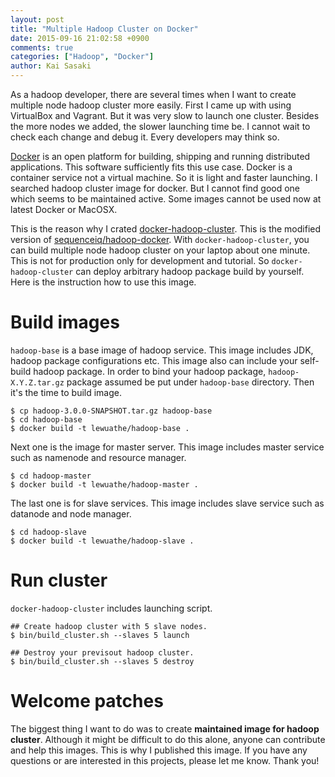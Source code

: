```yaml
---
layout: post
title: "Multiple Hadoop Cluster on Docker"
date: 2015-09-16 21:02:58 +0900
comments: true
categories: ["Hadoop", "Docker"]
author: Kai Sasaki
---
```


As a hadoop developer, there are several times when I want to create multiple node hadoop cluster more easily.
First I came up with using VirtualBox and Vagrant. But it was very slow to launch one cluster. Besides the more nodes we added,
the slower launching time be. I cannot wait to check each change and debug it. Every developers may think so.

<!-- more -->

[Docker](https://www.docker.com/) is an open platform for building, shipping and running distributed applications.
This software sufficiently fits this use case. Docker is a container service not a virtual machine. So it is light and faster launching.
I searched hadoop cluster image for docker. But I cannot find good one which seems to be maintained active. Some images cannot be used now
at latest Docker or MacOSX.

This is the reason why I crated [docker-hadoop-cluster](https://github.com/Lewuathe/docker-hadoop-cluster). This is the modified version of [sequenceiq/hadoop-docker](https://github.com/sequenceiq/hadoop-docker). With `docker-hadoop-cluster`, you can build multiple node hadoop cluster
on your laptop about one minute. This is not for production only for development and tutorial. So `docker-hadoop-cluster` can deploy arbitrary hadoop package build by yourself. Here is the instruction how to use this image.

# Build images

`hadoop-base` is a base image of hadoop service. This image includes JDK, hadoop package configurations etc. This image also can include your self-build hadoop package. In order to bind your hadoop package, `hadoop-X.Y.Z.tar.gz` package assumed be put under `hadoop-base` directory.
Then it's the time to build image.

```
$ cp hadoop-3.0.0-SNAPSHOT.tar.gz hadoop-base
$ cd hadoop-base
$ docker build -t lewuathe/hadoop-base .
```

Next one is the image for master server. This image includes master service such as namenode and resource manager.

```
$ cd hadoop-master
$ docker build -t lewuathe/hadoop-master .
```

The last one is for slave services. This image includes slave service such as datanode and node manager.

```
$ cd hadoop-slave
$ docker build -t lewuathe/hadoop-slave .
```

# Run cluster

`docker-hadoop-cluster` includes launching script.

```
## Create hadoop cluster with 5 slave nodes.
$ bin/build_cluster.sh --slaves 5 launch

## Destroy your previsout hadoop cluster.
$ bin/build_cluster.sh --slaves 5 destroy
```

# Welcome patches

The biggest thing I want to do was to create **maintained image for hadoop cluster**. Although it might be difficult to do this alone,
anyone can contribute and help this images. This is why I published this image. If you have any questions or are interested in this projects, please let me know. Thank you!
